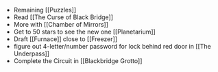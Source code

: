 - Remaining [[Puzzles]]
- Read [[The Curse of Black Bridge]]
- More with [[Chamber of Mirrors]]
- Get to 50 stars to see the new one [[Planetarium]]
- Draft [[Furnace]] close to [[Freezer]]
- figure out 4-letter/number password for lock behind red door in [[The Underpass]] 
- Complete the Circuit in [[Blackbridge Grotto]]